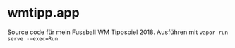 # wmtipp.app

Source code für mein Fussball WM Tippspiel 2018. Ausführen mit  `vapor run serve --exec=Run`
